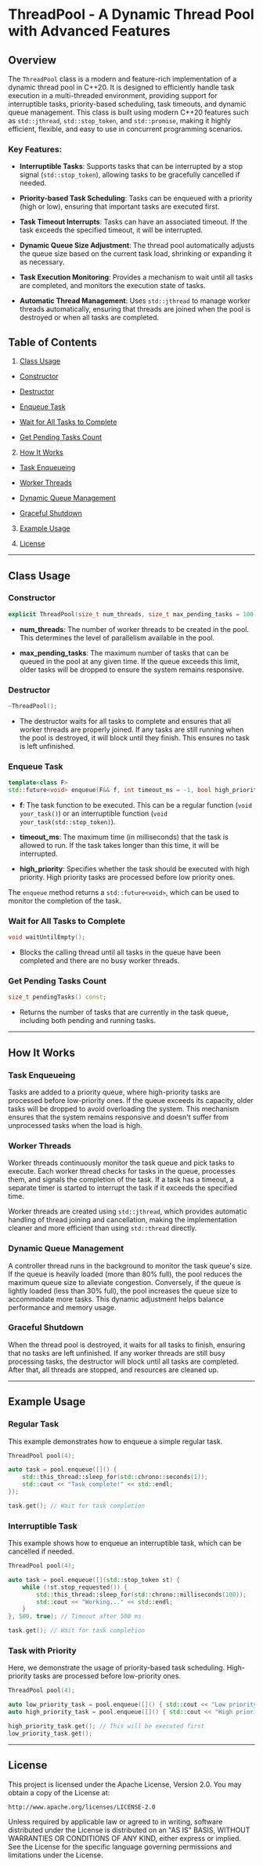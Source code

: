 # ThreadPool - A Dynamic Thread Pool with Advanced Features

## Overview

The `ThreadPool` class is a modern and feature-rich implementation of a dynamic thread pool in C++20. It is designed to efficiently handle task execution in a multi-threaded environment, providing support for interruptible tasks, priority-based scheduling, task timeouts, and dynamic queue management. This class is built using modern C++20 features such as `std::jthread`, `std::stop_token`, and `std::promise`, making it highly efficient, flexible, and easy to use in concurrent programming scenarios.

### Key Features:

- **Interruptible Tasks**: Supports tasks that can be interrupted by a stop signal (`std::stop_token`), allowing tasks to be gracefully cancelled if needed.

- **Priority-based Task Scheduling**: Tasks can be enqueued with a priority (high or low), ensuring that important tasks are executed first.

- **Task Timeout Interrupts**: Tasks can have an associated timeout. If the task exceeds the specified timeout, it will be interrupted.

- **Dynamic Queue Size Adjustment**: The thread pool automatically adjusts the queue size based on the current task load, shrinking or expanding it as necessary.

- **Task Execution Monitoring**: Provides a mechanism to wait until all tasks are completed, and monitors the execution state of tasks.

- **Automatic Thread Management**: Uses `std::jthread` to manage worker threads automatically, ensuring that threads are joined when the pool is destroyed or when all tasks are completed.

## Table of Contents

1. [Class Usage](#class-usage)

  - [Constructor](#constructor)

  - [Destructor](#destructor)

  - [Enqueue Task](#enqueue-task)

  - [Wait for All Tasks to Complete](#wait-for-all-tasks-to-complete)

  - [Get Pending Tasks Count](#get-pending-tasks-count)

2. [How It Works](#how-it-works)

  - [Task Enqueueing](#task-enqueueing)

  - [Worker Threads](#worker-threads)

  - [Dynamic Queue Management](#dynamic-queue-management)

  - [Graceful Shutdown](#graceful-shutdown)

3. [Example Usage](#example-usage)

4. [License](#license)

---

## Class Usage

### Constructor

```cpp
explicit ThreadPool(size_t num_threads, size_t max_pending_tasks = 100);
```


- **num_threads**: The number of worker threads to be created in the pool. This determines the level of parallelism available in the pool.

- **max_pending_tasks**: The maximum number of tasks that can be queued in the pool at any given time. If the queue exceeds this limit, older tasks will be dropped to ensure the system remains responsive.

### Destructor

```cpp
~ThreadPool();
```


- The destructor waits for all tasks to complete and ensures that all worker threads are properly joined. If any tasks are still running when the pool is destroyed, it will block until they finish. This ensures no task is left unfinished.

### Enqueue Task

```cpp
template<class F>
std::future<void> enqueue(F&& f, int timeout_ms = -1, bool high_priority = false);
```


- **f**: The task function to be executed. This can be a regular function (`void your_task()`) or an interruptible function (`void your_task(std::stop_token)`).

- **timeout_ms**: The maximum time (in milliseconds) that the task is allowed to run. If the task takes longer than this time, it will be interrupted.

- **high_priority**: Specifies whether the task should be executed with high priority. High priority tasks are processed before low priority ones.

The `enqueue` method returns a `std::future<void>`, which can be used to monitor the completion of the task.

### Wait for All Tasks to Complete

```cpp
void waitUntilEmpty();
```


- Blocks the calling thread until all tasks in the queue have been completed and there are no busy worker threads.

### Get Pending Tasks Count

```cpp
size_t pendingTasks() const;
```


- Returns the number of tasks that are currently in the task queue, including both pending and running tasks.

---

## How It Works

### Task Enqueueing

Tasks are added to a priority queue, where high-priority tasks are processed before low-priority ones. If the queue exceeds its capacity, older tasks will be dropped to avoid overloading the system. This mechanism ensures that the system remains responsive and doesn't suffer from unprocessed tasks when the load is high.

### Worker Threads

Worker threads continuously monitor the task queue and pick tasks to execute. Each worker thread checks for tasks in the queue, processes them, and signals the completion of the task. If a task has a timeout, a separate timer is started to interrupt the task if it exceeds the specified time.

Worker threads are created using `std::jthread`, which provides automatic handling of thread joining and cancellation, making the implementation cleaner and more efficient than using `std::thread` directly.

### Dynamic Queue Management

A controller thread runs in the background to monitor the task queue's size. If the queue is heavily loaded (more than 80% full), the pool reduces the maximum queue size to alleviate congestion. Conversely, if the queue is lightly loaded (less than 30% full), the pool increases the queue size to accommodate more tasks. This dynamic adjustment helps balance performance and memory usage.

### Graceful Shutdown

When the thread pool is destroyed, it waits for all tasks to finish, ensuring that no tasks are left unfinished. If any worker threads are still busy processing tasks, the destructor will block until all tasks are completed. After that, all threads are stopped, and resources are cleaned up.

---

## Example Usage

### Regular Task

This example demonstrates how to enqueue a simple regular task.

```cpp
ThreadPool pool(4);

auto task = pool.enqueue([]() {
    std::this_thread::sleep_for(std::chrono::seconds(1));
    std::cout << "Task complete!" << std::endl;
});

task.get(); // Wait for task completion
```


### Interruptible Task

This example shows how to enqueue an interruptible task, which can be cancelled if needed.

```cpp
ThreadPool pool(4);

auto task = pool.enqueue([](std::stop_token st) {
    while (!st.stop_requested()) {
        std::this_thread::sleep_for(std::chrono::milliseconds(100));
        std::cout << "Working..." << std::endl;
    }
}, 500, true); // Timeout after 500 ms

task.get(); // Wait for task completion
```


### Task with Priority

Here, we demonstrate the usage of priority-based task scheduling. High-priority tasks are processed before low-priority ones.

```cpp
ThreadPool pool(4);

auto low_priority_task = pool.enqueue([]() { std::cout << "Low priority task\n"; }, -1, false);
auto high_priority_task = pool.enqueue([]() { std::cout << "High priority task\n"; }, -1, true);

high_priority_task.get(); // This will be executed first
low_priority_task.get();
```


---

## License

This project is licensed under the Apache License, Version 2.0. You may obtain a copy of the License at:

```
http://www.apache.org/licenses/LICENSE-2.0
```


Unless required by applicable law or agreed to in writing, software distributed under the License is distributed on an "AS IS" BASIS, WITHOUT WARRANTIES OR CONDITIONS OF ANY KIND, either express or implied. See the License for the specific language governing permissions and limitations under the License.

